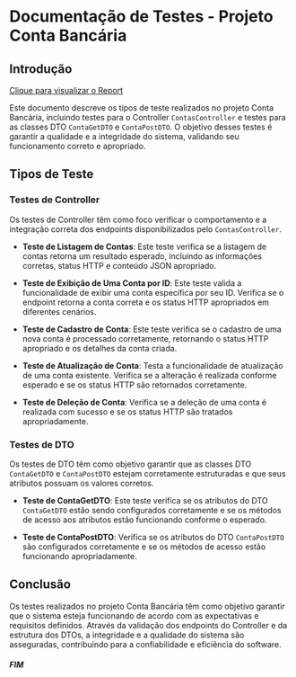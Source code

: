 # Documentação de Testes - Projeto Conta Bancária

## Introdução

[Clique para visualizar o Report](https://htmlpreview.github.io/?https://github.com/carloslaczynskizup/ProjetoZero/blob/main/projetos/Parte_2/b04_ContaBancaria_MockWebMVC/htmlReport/index.html)


Este documento descreve os tipos de teste realizados no projeto Conta Bancária, incluindo testes para o 
Controller `ContasController` e testes para as classes DTO `ContaGetDTO` e `ContaPostDTO`. 
O objetivo desses testes é garantir a qualidade e a integridade do sistema, validando seu funcionamento 
correto e apropriado.

## Tipos de Teste

### Testes de Controller

Os testes de Controller têm como foco verificar o comportamento e a integração correta dos endpoints 
disponibilizados pelo `ContasController`.

- **Teste de Listagem de Contas**: Este teste verifica se a listagem de contas retorna um resultado esperado,
incluindo as informações corretas, status HTTP e conteúdo JSON apropriado.

- **Teste de Exibição de Uma Conta por ID**: Este teste valida a funcionalidade de exibir uma conta específica por seu ID. 
Verifica se o endpoint retorna a conta correta e os status HTTP apropriados em diferentes cenários.

- **Teste de Cadastro de Conta**: Este teste verifica se o cadastro de uma nova conta é processado corretamente, retornando o status HTTP 
apropriado e os detalhes da conta criada.

- **Teste de Atualização de Conta**: Testa a funcionalidade de atualização de uma conta existente. Verifica se a alteração é realizada conforme 
esperado e se os status HTTP são retornados corretamente.

- **Teste de Deleção de Conta**: Verifica se a deleção de uma conta é realizada com sucesso e se os status HTTP são tratados apropriadamente.

### Testes de DTO

Os testes de DTO têm como objetivo garantir que as classes DTO `ContaGetDTO` e `ContaPostDTO` estejam corretamente estruturadas e que seus 
atributos possuam os valores corretos.

- **Teste de ContaGetDTO**: Este teste verifica se os atributos do DTO `ContaGetDTO` estão sendo configurados corretamente e se os métodos 
de acesso aos atributos estão funcionando conforme o esperado.

- **Teste de ContaPostDTO**: Verifica se os atributos do DTO `ContaPostDTO` são configurados corretamente e se os métodos de acesso estão 
funcionando apropriadamente.

## Conclusão

Os testes realizados no projeto Conta Bancária têm como objetivo garantir que o sistema esteja funcionando de acordo com as expectativas 
e requisitos definidos. Através da validação dos endpoints do Controller e da estrutura dos DTOs, a integridade e a qualidade do sistema 
são asseguradas, contribuindo para a confiabilidade e eficiência do software.


##### FIM